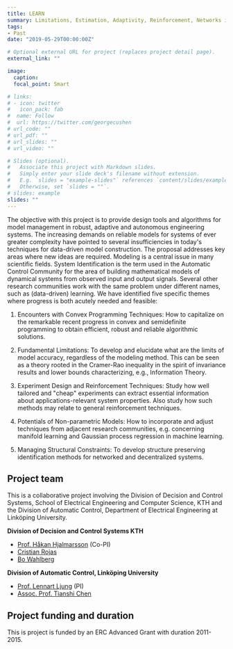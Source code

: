 ```yaml
---
title: LEARN
summary: Limitations, Estimation, Adaptivity, Reinforcement, Networks in System Identification
tags:
- Past
date: "2019-05-29T00:00:00Z"

# Optional external URL for project (replaces project detail page).
external_link: ""

image:
  caption: 
  focal_point: Smart

# links:
# - icon: twitter
#   icon_pack: fab
#  name: Follow
#  url: https://twitter.com/georgecushen
# url_code: ""
# url_pdf: ""
# url_slides: ""
# url_video: ""

# Slides (optional).
#   Associate this project with Markdown slides.
#   Simply enter your slide deck's filename without extension.
#   E.g. `slides = "example-slides"` references `content/slides/example-slides.md`.
#   Otherwise, set `slides = ""`.
# slides: example
slides: ""
---
```


The objective with this project is to provide design tools and algorithms for model
management in robust, adaptive and autonomous engineering systems. The increasing demands on
reliable models for systems of ever greater complexity have pointed to several insufficiencies in today's
techniques for data-driven model construction. The proposal addresses key areas where new ideas are
required.
Modeling is a central issue in many scientific fields. System Identification is the term used in the
Automatic Control Community for the area of building mathematical models of dynamical systems
from observed input and output signals. Several other research communities work with the same
problem under different names, such as (data-driven) learning.
We have identified five specific themes where progress is both acutely needed and feasible:

1. Encounters with Convex Programming Techniques: How to capitalize on the remarkable recent
progress in convex and semidefinite programming to obtain efficient, robust and reliable
algorithmic solutions.

2. Fundamental Limitations: To develop and elucidate what are the limits of model accuracy,
regardless of the modeling method. This can be seen as a theory rooted in the Cramer-Rao
inequality in the spirit of invariance results and lower bounds characterizing, e.g., Information
Theory.

3. Experiment Design and Reinforcement Techniques: Study how well tailored and "cheap" experiments
can extract essential information about applications-relevant system properties. Also
study how such methods may relate to general reinforcement techniques.

4. Potentials of Non-parametric Models: How to incorporate and adjust techniques from adjacent
research communities, e.g. concerning manifold learning and Gaussian process regression in
machine learning.

5. Managing Structural Constraints: To develop structure preserving identification methods for
networked and decentralized systems.

## Project team

This is a collaborative project involving the Division of Decision and Control Systems, School of Electrical Engineering and Computer Science, KTH and the Division of Automatic Control, Department of Electrical Engineering at Linköping University. 

**Division of Decision and Control Systems KTH**

* [Prof. Håkan Hjalmarsson](https://www.kth.se/profile/hjalmars) (Co-PI)
* [Cristian Rojas](https://www.kth.se/profile/crro)
* [Bo Wahlberg](https://www.kth.se/profile/bo)

**Division of Automatic Control, Linköping University**

* [Prof. Lennart Ljung](http://users.isy.liu.se/rt/ljung) (PI)
* [Assoc. Prof. Tianshi Chen](http://sse.cuhk.edu.cn/en/content/1431) 

## Project funding and duration

This is project is funded by an ERC Advanced Grant with duration 2011-2015.

